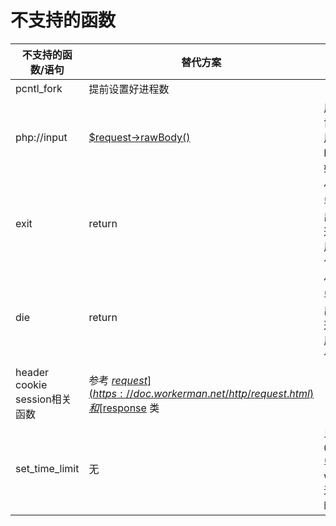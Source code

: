 # 不支持的函数

不支持的函数/语句  | 替代方案 | 说明
----|------|----
pcntl_fork | 提前设置好进程数|
php://input | [$request->rawBody()](https://doc.workerman.net/http/request.html)| 用于HTTP协议下的应用获取POST的原始数据
exit | return | 使用exit会导致进程退出，如果要返回请直接用return语句
die | return | 使用die会导致进程退出，如果要返回请直接用return语句
header cookie session相关函数 |参考 [$request](https://doc.workerman.net/http/request.html) 和 [$response]([https://doc.workerman.net/http/response.html](https://doc.workerman.net/http/response.html)) 类 | 
set_time_limit| 无 | 只能设置为0，否则会导致workerman进程在一定时间后退出

